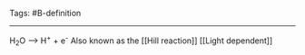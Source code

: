Tags: #B-definition 

---
H<sub>2</sub>O --> H<sup>+</sup> + e<sup>-</sup>
Also known as the [[Hill reaction]]
[[Light dependent]]

